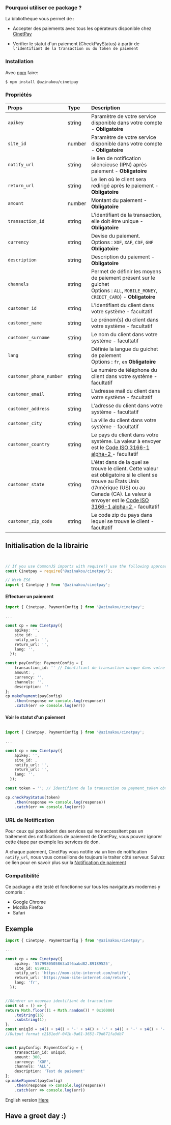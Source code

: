 ### Pourquoi utiliser ce package ?
La bibliothèque vous permet de :

* Accepter des paiements avec tous les opérateurs disponible chez [CinetPay](https://cinetpay.com)

* Verifier le statut d'un paiement (CheckPayStatus) à partir de `l'identifiant de la transaction ou du token de paiement`

### Installation

Avec [npm](http://npmjs.org) faire:

    $ npm install @azinakou/cinetpay

### Propriétés

| Props        | Type           | Description  |
| :------------- |:-------------| :-----|
| `apikey`      | string | Paramètre de votre service disponible dans votre compte - <strong>Obligatoire</strong> |
| `site_id`      | number | Paramètre de votre service disponible dans votre compte - <strong>Obligatoire</strong>  |
| `notify_url`      | string | le lien de notification silencieuse (IPN) après paiement - <strong>Obligatoire</strong>  |
| `return_url`      | string | Le lien où le client sera redirigé après le paiement - <strong>Obligatoire</strong>  |
| `amount`      | number | Montant du paiement - <strong>Obligatoire</strong>  |
| `transaction_id`      | string | L'identifiant de la transaction, elle doit être unique - <strong>Obligatoire</strong>  |
| `currency`      | string | Devise du paiement. <br> Options : `XOF`, `XAF`, `CDF`, `GNF` <strong>Obligatoire</strong>  |
| `description`      | string | Description du paiement  - <strong>Obligatoire</strong> |
| `channels`      | string | Permet de définir les moyens de paiement présent sur le guichet <br> Options : `ALL`, `MOBILE_MONEY`, `CREDIT_CARD`) - <strong>Obligatoire</strong> |
| `customer_id`      | string | L’identifiant du client dans votre système - facultatif |
| `customer_name`      | string | Le prénom(s) du client dans votre système - facultatif |
| `customer_surname`      | string | Le nom du client dans votre système - facultatif |
| `lang`      | string | Définie la langue du guichet de paiement <br> Options : `fr`, `en` <strong>Obligatoire</strong> |
| `customer_phone_number`      | string | Le numéro de téléphone du client dans votre système - facultatif |
| `customer_email`      | string | L’adresse mail du client dans votre système - facultatif |
| `customer_address`      | string | L’adresse du client dans votre système - facultatif |
| `customer_city`      | string | La ville du client dans votre système - facultatif |
| `customer_country`      | string | Le pays du client dans votre système. La valeur à envoyer est le  [Code ISO 3166-1 alpha-2 ](https://www.atlas-monde.net/codes-iso/) - facultatif |
| `customer_state`      | string | L’état dans de la quel se trouve le client. Cette valeur est obligatoire si le client se trouve au États Unis d’Amérique (US) ou au Canada (CA). La valeur à envoyer est le  [Code ISO 3166-1 alpha-2 ](https://www.atlas-monde.net/codes-iso/) - facultatif |
| `customer_zip_code`      | string | Le code zip du pays dans lequel se trouve le client - facultatif |

## Initialisation de la librairie

```typescript


// If you use CommonJS imports with require() use the following approach:
const Cinetpay = require("@azinakou/cinetpay");

// With ES6
import { Cinetpay } from '@azinakou/cinetpay';
```
#### Effectuer un paiement
```typescript
import { Cinetpay, PaymentConfig } from '@azinakou/cinetpay';

...

const cp = new Cinetpay({
    apikey: '',
    site_id: ,
    notify_url: '',
    return_url: '',
    lang: '',
  });

const payConfig: PaymentConfig = {
    transaction_id: '' // Identifiant de transaction unique dans votre base de donnée,
    amount: ,
    currency: '',
    channels: '',
    description: ''
};
cp.makePayment(payConfig)
    .then(response => console.log(response))
    .catch(err => console.log(err))
```


#### Voir le statut d'un paiement
```typescript

import { Cinetpay, PaymentConfig } from '@azinakou/cinetpay';

...

const cp = new Cinetpay({
    apikey: '',
    site_id: ,
    notify_url: '',
    return_url: '',
    lang: '',
  });

const token = ''; // Identifiant de la transaction ou payment_token obtenu lors de l’initialisation du paiement

cp.checkPayStatus(token)
    .then(response => console.log(response))
    .catch(err => console.log(err))
```

### URL de Notification
Pour ceux qui possèdent des services qui ne neccessitent pas un traitement des notifications de paiement de CinetPay, vous pouvez ignorer cette étape par exemple les services de don.

A chaque paiement, CinetPay vous notifie via un lien de notification `notify_url`, nous vous conseillons de toujours le traiter côté serveur. Suivez ce lien pour en savoir plus sur la [Notification de paiement](https://github.com/cinetpay/seamlessIntegration#etape-1--pr%C3%A9parer-la-page-de-notification)

### Compatibilité
Ce package a été testé et fonctionne sur tous les navigateurs modernes y compris :

* Google Chrome
* Mozilla Firefox
* Safari

## Exemple

```typescript
import { Cinetpay, PaymentConfig } from '@azinakou/cinetpay';

...

const cp = new Cinetpay({
    apikey: '5579980505863a3f6aabd82.89189525',
    site_id: 659913,
    notify_url: 'https://mon-site-internet.com/notify',
    return_url: 'https://mon-site-internet.com/return',
    lang: 'fr',
  });


//Générer un nouveau identifiant de transaction
const s4 = () => {
return Math.floor((1 + Math.random()) * 0x10000)
    .toString(16)
    .substring(1);
};
const uniqId = s4() + s4() + '-' + s4() + '-' + s4() + '-' + s4() + '-' + s4() + s4() + s4();
//Output format c2181edf-041b-0a61-3651-79d671fa3db7


const payConfig: PaymentConfig = {
    transaction_id: uniqId,
    amount: 300,
    currency: 'XOF',
    channels: 'ALL',
    description: 'Test de paiement'
};
cp.makePayment(payConfig)
    .then(response => console.log(response))
    .catch(err => console.log(err))
```

English version [Here](README-EN.md)

## Have a greet day :)